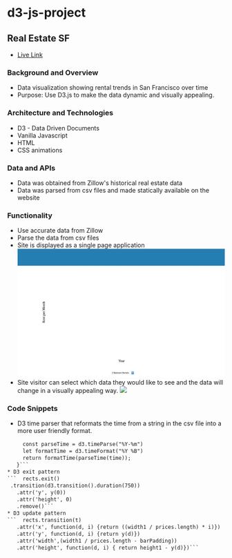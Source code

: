 # d3-js-project
## Real Estate SF
* [Live Link](https://tedwildenradt.github.io/d3-js-project/)
### Background and Overview
   * Data visualization showing rental trends in San Francisco over time   
   * Purpose: Use D3.js to make the data dynamic and visually appealing.
### Architecture and Technologies
   * D3 - Data Driven Documents
   * Vanilla Javascript
   * HTML
   * CSS animations
### Data and APIs
   * Data was obtained from Zillow's historical real estate data
   * Data was parsed from csv files and made statically available on the website
### Functionality
   * Use accurate data from Zillow 
   * Parse the data from csv files
   * Site is displayed as a single page application
     ![](./d3_1.gif)
   * Site visitor can select which data they would like to see and the data will change in a visually appealing way.
    ![](./d3_2.gif)
### Code Snippets
   * D3 time parser that reformats the time from a string in the csv file into a more user friendly format.
   ```const timeFormatter = function(time) {
        const parseTime = d3.timeParse("%Y-%m")
        let formatTime = d3.timeFormat("%Y %B")
        return formatTime(parseTime(time));
      }```
   * D3 exit pattern
   ```  rects.exit()
    .transition(d3.transition().duration(750))
      .attr('y', y(0))
      .attr('height', 0)
      .remove()```
   * D3 update pattern 
   ```  rects.transition(t) 
      .attr('x', function(d, i) {return ((width1 / prices.length) * i)})
      .attr('y', function(d, i) {return y(d)})
      .attr('width',(width1 / prices.length - barPadding))
      .attr('height', function(d, i) { return height1 - y(d)})```